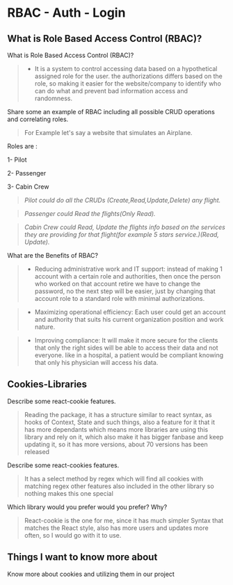 # RBAC - Auth - Login

## What is Role Based Access Control (RBAC)?

What is Role Based Access Control (RBAC)?

>- It is a system to control accessing data based on a hypothetical assigned role for the user. the authorizations differs based on the role, so making it easier for the website/company to identify who can do what and prevent bad information access and randomness.

Share some an example of RBAC including all possible CRUD operations and correlating roles.

>For Example let's say a website that simulates an Airplane.

Roles are :

1- Pilot

2- Passenger

3- Cabin Crew
>

>*Pilot could do all the CRUDs (Create,Read,Update,Delete) any flight.*

>*Passenger could Read the flights(Only Read).*

>*Cabin Crew could Read, Update the flights info based on the services they are providing for that flight(for example 5 stars service.)(Read, Update).*

What are the Benefits of RBAC?

>- Reducing administrative work and IT support: instead of making 1 account with a certain role and authorities, then once the person who worked on that account retire we have to change the password, no the next step will be easier, just by changing that account role to a standard role with minimal authorizations.

>- Maximizing operational efficiency:
Each user could get an account and authority that suits his current organization position and work nature.

>- Improving compliance: It will make it more secure for the clients that only the right sides will be able to access their data and not everyone. like in a hospital, a patient would be compliant knowing that only his physician will access his data.

## Cookies-Libraries

Describe some react-cookie features.

>Reading the package, it has a structure similar to react syntax, as hooks of Context, State and such things, also a feature for it that it has more dependants which means more libraries are using this library and rely on it, which also make it has bigger fanbase and keep updating it, so it has more versions, about 70 versions has been released

Describe some react-cookies features.

>It has a select method by regex which will find all cookies with matching regex other features also included in the other library so nothing makes this one special

Which library would you prefer would you prefer? Why?

>React-cookie is the one for me, since it has much simpler Syntax that matches the React style, also has more users and updates more often, so I would go with it to use.

## Things I want to know more about

Know more about cookies and utilizing them in our project